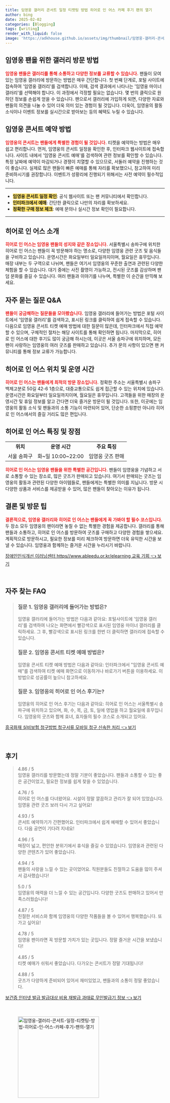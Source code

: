 ```yaml
---
title: 임영웅 갤러리 콘서트 일정 티켓팅 방법 히어로 인 어스 카페 후기 팬의 열기
author: bing
date: 2025-02-02
categories: [Blogging]
tags: [writing]
render_with_liquid: false
image: 'https://adkhouse.github.io/assets/img/thumbnail/임영웅-갤러리-콘서트-일정-티켓팅-방법-히어로-인-어스-카페-후기-팬의-열기.webp'
---
```



<h2 id='임영웅 팬을 위한 갤러리 방문 방법'>임영웅 팬을 위한 갤러리 방문 방법</h2>

<p><b><span style="color: #ee2323;">임영웅 팬들은 갤러리를 통해 소통하고 다양한 정보를 교류할 수 있습니다.</span></b> 팬들이 모여 있는 임영웅 갤러리에 방문하는 방법은 매우 간단합니다. 첫 번째 단계로, 포털 사이트에 접속하여 '임영웅 갤러리'를 검색합니다. 이때, 검색 결과에서 나타나는 '임영웅 마이너 갤러리'를 선택해야 합니다. 이 과정에서 걱정할 필요는 없습니다. 몇 번의 클릭으로 원하던 정보를 손쉽게 얻을 수 있습니다. 팬으로서 갤러리에 가입하게 되면, 다양한 자료와 팬들의 의견을 나눌 수 있어 더욱 의미 있는 경험이 될 것입니다. 더욱이, 임영웅의 활동 소식이나 이벤트 정보를 실시간으로 받아보는 등의 혜택도 누릴 수 있습니다.</p>

<h2 id='임영웅 콘서트 예약 방법'>임영웅 콘서트 예약 방법</h2>

<p><b><span style="color: #ee2323;">임영웅의 콘서트는 팬들에게 특별한 경험이 될 것입니다.</span></b> 티켓을 예약하는 방법은 매우 쉽고 편리합니다. 먼저, 임영웅의 콘서트 일정을 확인한 후, 인터파크 웹사이트에 접속합니다. 사이트 내에서 '임영웅 콘서트 예매'를 검색하여 관련 정보를 확인할 수 있습니다. 특정 날짜에 예약이 마감되거나 경쟁이 치열할 수 있으므로, 서둘러 예약을 진행하는 것이 좋습니다. 실제로 많은 팬들이 빠른 예매를 통해 자리를 확보했으니, 참고하여 미리 준비하시기를 권장합니다. 이벤트가 성황리에 진행되기 위해서는 사전 예약이 필수적입니다.</p>

<hr />

<ul>
    <li><b><span style="background-color: #ffe066;">임영웅 콘서트 일정 확인</span></b>: 공식 웹사이트 또는 팬 커뮤니티에서 확인합니다.</li>
    <li><b><span style="background-color: #ffe066;">인터파크에서 예매</span></b>: 간단한 클릭으로 나만의 자리를 확보하세요.</li>
    <li><b><span style="background-color: #ffe066;">정확한 구매 정보 체크</span></b>: 예매 문의나 실시간 정보 확인이 필요합니다.</li>
</ul>

<hr />

<h2 id='히어로 인 어스 소개'>히어로 인 어스 소개</h2>

<p><b><span style="color: #ee2323;">히어로 인 어스는 임영웅 팬들의 성지와 같은 장소입니다.</span></b> 서울특별시 송파구에 위치한 히어로 인 어스는 팬들이 꼭 방문해야 하는 명소로, 다양한 임영웅 관련 굿즈 및 음식들을 구비하고 있습니다. 운영시간은 화요일부터 일요일까지이며, 월요일은 휴무입니다. 매장 내부는 두 구역으로 나뉘며, 팬들은 여기서 임영웅의 꾸준한 출연과 관련된 다양한 체험을 할 수 있습니다. 대기 중에는 사진 촬영이 가능하고, 전시된 굿즈를 감상하며 팬덤 문화를 즐길 수 있습니다. 여러 팬들과 이야기를 나누며, 특별한 이 순간을 만끽해 보세요.</p>

<h2 id='자주 묻는 질문 Q&A'>자주 묻는 질문 Q&A</h2>

<p><b><span style="color: #ee2323;">팬들이 궁금해하는 질문들을 모아봤습니다.</span></b> 임영웅 갤러리에 들어가는 방법은 포털 사이트에서 '임영웅 갤러리'를 검색하고, 표시된 링크를 클릭하여 쉽게 접속할 수 있습니다. 다음으로 임영웅 콘서트 티켓 예매 방법에 대한 질문이 많은데, 인터파크에서 직접 예약할 수 있으며, 구체적인 절차는 해당 사이트를 통해 확인하면 됩니다. 마지막으로, 히어로 인 어스에 대한 후기도 많이 궁금해 하시는데, 이곳은 서울 송파구에 위치하며, 모든 팬이 사랑하는 임영웅의 여러 굿즈를 판매하고 있습니다. 추가 문의 사항이 있으면 팬 커뮤니티를 통해 정보 교류가 가능합니다.</p>

<h2 id='히어로 인 어스 위치 및 운영 시간'>히어로 인 어스 위치 및 운영 시간</h2>

<p><b><span style="color: #ee2323;">히어로 인 어스는 팬들에게 최적의 방문 장소입니다.</span></b> 정확한 주소는 서울특별시 송파구 백제고분로 50길 42-6 1층으로, 대중교통으로도 쉽게 접근할 수 있는 위치에 있습니다. 운영시간은 화요일부터 일요일까지이며, 월요일은 휴무입니다. 고객들을 위한 매장의 운영시간 및 휴일 정보를 알고 간다면 더욱 즐거운 방문이 될 것입니다. 또한, 이곳에는 임영웅의 활동 소식 및 팬들과의 소통 기능이 마련되어 있어, 단순한 쇼핑뿐만 아니라 히어로 인 어스에서의 즐길 거리도 많은 편입니다.</p>

<h2 id='히어로 인 어스 특징 및 장점'>히어로 인 어스 특징 및 장점</h2>

<table>
    <tr>
        <td style="text-align: center; height: 17px;"><b>위치</b></td>
        <td style="text-align: center; height: 17px;"><b>운영 시간</b></td>
        <td style="text-align: center; height: 17px;"><b>주요 특징</b></td>
    </tr>
    <tr>
        <td style="text-align: center; height: 17px;">서울 송파구</td>
        <td style="text-align: center; height: 17px;">화~일 10:00~22:00</td>
        <td style="text-align: center; height: 17px;">임영웅 굿즈 판매</td>
    </tr>
</table>

<p><b><span style="color: #ee2323;">히어로 인 어스는 임영웅 팬들을 위한 특별한 공간입니다.</span></b> 팬들이 임영웅을 기념하고 서로 소통할 수 있는 장소로, 많은 굿즈가 판매되고 있습니다. 여기서 판매되는 굿즈는 임영웅의 활동과 관련된 다양한 아이템들로, 팬들에게는 특별한 의미를 지닙니다. 방문 시 다양한 상품과 서비스를 제공받을 수 있어, 많은 팬들이 찾아오는 이유가 됩니다.</p>

<h2 id='결론 및 방문 팁'>결론 및 방문 팁</h2>

<p><b><span style="color: #ee2323;">결론적으로, 임영웅 갤러리와 히어로 인 어스는 팬들에게 꼭 가봐야 할 필수 코스입니다.</span></b> 두 장소 모두 임영웅의 팬이라면 놓칠 수 없는 특별한 경험을 제공합니다. 갤러리를 통해 팬들과 소통하고, 히어로 인 어스를 방문하여 굿즈를 구매하고 다양한 경험을 쌓으세요. 계획적으로 방문하시고, 필요한 정보를 미리 체크하여 방문하면 더욱 유익한 시간을 보낼 수 있습니다. 임영웅과 함께하는 즐거운 시간을 누리시기 바랍니다.</p>


<p><a class="click-button" title="장애인인식개선 이러닝센터 https//www.ableedu.or.kr/elearning 교육 기회" href="https://adkhouse.github.io/posts/%EC%9E%A5%EC%95%A0%EC%9D%B8%EC%9D%B8%EC%8B%9D%EA%B0%9C%EC%84%A0-%EC%9D%B4%EB%9F%AC%EB%8B%9D%EC%84%BC%ED%84%B0-httpswww.ableedu.or.krelearning-%EA%B5%90%EC%9C%A1-%EA%B8%B0%ED%9A%8C/" rel="dofollow">장애인인식개선 이러닝센터 https//www.ableedu.or.kr/elearning 교육 기회 👈 보기</a></p><br>
<h2 id='자주_찾는_FAQ'>자주 찾는 FAQ</h2>
<div itemscope="" itemtype="https://schema.org/FAQPage"> 
<blockquote> 
<div itemscope="" itemprop="mainEntity" itemtype="https://schema.org/Question"> 
<h3 itemprop="name">질문 1. 임영웅 갤러리에 들어가는 방법은?</h3> 
<div itemscope="" itemprop="acceptedAnswer" itemtype="https://schema.org/Answer"> 
<span itemprop="text"> 
<p>임영웅 갤러리에 들어가는 방법은 다음과 같아요: 포털사이트에 '임영웅 갤러리'를 검색하여 나오는 화면에서 빨강색으로 표시된 임영웅 마이너 갤러리를 클릭하세요. 그 후, 빨강색으로 표시된 링크를 한번 더 클릭하면 갤러리에 접속할 수 있습니다.</p> 
</span> 
</div> 
</div> 

<div itemscope="" itemprop="mainEntity" itemtype="https://schema.org/Question"> 
<h3 itemprop="name">질문 2. 임영웅 콘서트 티켓 예매 방법은?</h3> 
<div itemscope="" itemprop="acceptedAnswer" itemtype="https://schema.org/Answer"> 
<span itemprop="text"> 
<p>임영웅 콘서트 티켓 예매 방법은 다음과 같아요: 인터파크에서 "임영웅 콘서트 예매"를 검색하여 티켓 예매 화면으로 이동하거나 바로가기 버튼을 이용하세요. 이 방법으로 성공률이 높으니 참고하세요.</p> 
</span> 
</div> 
</div> 

<div itemscope="" itemprop="mainEntity" itemtype="https://schema.org/Question"> 
<h3 itemprop="name">질문 3. 임영웅의 히어로 인 어스 후기는?</h3> 
<div itemscope="" itemprop="acceptedAnswer" itemtype="https://schema.org/Answer"> 
<span itemprop="text"> 
<p>임영웅의 히어로 인 어스 후기는 다음과 같아요: 히어로 인 어스는 서울특별시 송파구에 위치하고 있으며, 화, 수, 목, 금, 토, 일에 영업을 하고 월요일에 휴무입니다. 임영웅의 굿즈와 함께 효녀, 효자들의 필수 코스로 소개되고 있어요.</p> 
</span> 
</div> 
</div> 
</blockquote> 
</div>
<p><a class="click-button" title="흥국화재 실비보험 청구방법 청구서류 모바일 청구 신속한 처리" href="https://adkhouse.github.io/posts/%ED%9D%A5%EA%B5%AD%ED%99%94%EC%9E%AC-%EC%8B%A4%EB%B9%84%EB%B3%B4%ED%97%98-%EC%B2%AD%EA%B5%AC%EB%B0%A9%EB%B2%95-%EC%B2%AD%EA%B5%AC%EC%84%9C%EB%A5%98-%EB%AA%A8%EB%B0%94%EC%9D%BC-%EC%B2%AD%EA%B5%AC-%EC%8B%A0%EC%86%8D%ED%95%9C-%EC%B2%98%EB%A6%AC/" rel="dofollow">흥국화재 실비보험 청구방법 청구서류 모바일 청구 신속한 처리 👈 보기</a></p><br>
<h2 id='후기'>후기</h2>
<div itemscope itemtype="https://schema.org/Product">
  <blockquote>
  <div itemprop="review" itemscope itemtype="https://schema.org/Review">
      <div itemprop="reviewRating" itemscope itemtype="https://schema.org/Rating"> <span itemprop="ratingValue">4.86</span> / <span itemprop="bestRating">5</span> </div>
      <span itemprop="reviewBody">임영웅 갤러리를 방문했는데 정말 기분이 좋았습니다. 팬들과 소통할 수 있는 좋은 공간이었고, 필요한 정보를 쉽게 찾을 수 있었습니다.</span>
  </div>
  <br>
  <div itemprop="review" itemscope itemtype="https://schema.org/Review">
      <div itemprop="reviewRating" itemscope itemtype="https://schema.org/Rating"> <span itemprop="ratingValue">4.76</span> / <span itemprop="bestRating">5</span> </div>
      <span itemprop="reviewBody">히어로 인 어스를 다녀왔어요. 시설이 정말 깔끔하고 관리가 잘 되어 있었습니다. 임영웅 관련 굿즈 보러 다시 가고 싶어요!</span>
  </div>
  <br>
  <div itemprop="review" itemscope itemtype="https://schema.org/Review">
      <div itemprop="reviewRating" itemscope itemtype="https://schema.org/Rating"> <span itemprop="ratingValue">4.93</span> / <span itemprop="bestRating">5</span> </div>
      <span itemprop="reviewBody">콘서트 예약하기가 간편했어요. 인터파크에서 쉽게 예매할 수 있어서 좋았습니다. 다음 공연이 기다려 지네요!</span>
  </div>
  <br>
  <div itemprop="review" itemscope itemtype="https://schema.org/Review">
      <div itemprop="reviewRating" itemscope itemtype="https://schema.org/Rating"> <span itemprop="ratingValue">4.96</span> / <span itemprop="bestRating">5</span> </div>
      <span itemprop="reviewBody">매장이 넓고, 편안한 분위기에서 휴식을 즐길 수 있었습니다. 임영웅과 관련된 다양한 콘텐츠가 있어 좋았습니다.</span>
  </div>
  <br>
  <div itemprop="review" itemscope itemtype="https://schema.org/Review">
      <div itemprop="reviewRating" itemscope itemtype="https://schema.org/Rating"> <span itemprop="ratingValue">4.94</span> / <span itemprop="bestRating">5</span> </div>
      <span itemprop="reviewBody">팬들의 사랑을 느낄 수 있는 곳이었어요. 직원분들도 친절하고 도움을 많이 주셔서 감사했습니다!</span>
  </div>
  <br>
  <div itemprop="review" itemscope itemtype="https://schema.org/Review">
      <div itemprop="reviewRating" itemscope itemtype="https://schema.org/Rating"> <span itemprop="ratingValue">5.0</span> / <span itemprop="bestRating">5</span> </div>
      <span itemprop="reviewBody">임영웅의 매력을 더 느낄 수 있는 공간입니다. 다양한 굿즈도 판매하고 있어서 만족스러웠습니다!</span>
  </div>
  <br>
  <div itemprop="review" itemscope itemtype="https://schema.org/Review">
      <div itemprop="reviewRating" itemscope itemtype="https://schema.org/Rating"> <span itemprop="ratingValue">4.87</span> / <span itemprop="bestRating">5</span> </div>
      <span itemprop="reviewBody">친절한 서비스와 함께 임영웅의 다양한 작품들을 볼 수 있어서 행복했습니다. 또 가고 싶어요!</span>
  </div>
  <br>
  <div itemprop="review" itemscope itemtype="https://schema.org/Review">
      <div itemprop="reviewRating" itemscope itemtype="https://schema.org/Rating"> <span itemprop="ratingValue">4.78</span> / <span itemprop="bestRating">5</span> </div>
      <span itemprop="reviewBody">임영웅 팬이라면 꼭 방문할 가치가 있는 곳입니다. 정말 즐거운 시간을 보냈습니다!</span>
  </div>
  <br>
  <div itemprop="review" itemscope itemtype="https://schema.org/Review">
      <div itemprop="reviewRating" itemscope itemtype="https://schema.org/Rating"> <span itemprop="ratingValue">4.85</span> / <span itemprop="bestRating">5</span> </div>
      <span itemprop="reviewBody">티켓 예매가 쉬워서 좋았습니다. 다가오는 콘서트가 정말 기대됩니다!</span>
  </div>
  <br>
  <div itemprop="review" itemscope itemtype="https://schema.org/Review">
      <div itemprop="reviewRating" itemscope itemtype="https://schema.org/Rating"> <span itemprop="ratingValue">4.88</span> / <span itemprop="bestRating">5</span> </div>
      <span itemprop="reviewBody">굿즈가 다양하게 준비되어 있어서 재미있었고, 팬들과의 소통이 정말 좋았습니다.</span>
  </div>
  </blockquote>
</div>
<p><a class="click-button" title="보건증 인터넷 발급 발급대상 비용 재발급 과태료 무인발급기 정보" href="https://adkhouse.github.io/posts/%EB%B3%B4%EA%B1%B4%EC%A6%9D-%EC%9D%B8%ED%84%B0%EB%84%B7-%EB%B0%9C%EA%B8%89-%EB%B0%9C%EA%B8%89%EB%8C%80%EC%83%81-%EB%B9%84%EC%9A%A9-%EC%9E%AC%EB%B0%9C%EA%B8%89-%EA%B3%BC%ED%83%9C%EB%A3%8C-%EB%AC%B4%EC%9D%B8%EB%B0%9C%EA%B8%89%EA%B8%B0-%EC%A0%95%EB%B3%B4/" rel="dofollow">보건증 인터넷 발급 발급대상 비용 재발급 과태료 무인발급기 정보 👈 보기</a></p><br>
<figure class="image"><img src="https://adkhouse.github.io/assets/img/thumbnail/임영웅-갤러리-콘서트-일정-티켓팅-방법-히어로-인-어스-카페-후기-팬의-열기.webp" alt="임영웅-갤러리-콘서트-일정-티켓팅-방법-히어로-인-어스-카페-후기-팬의-열기" width="256" height="256"></figure>